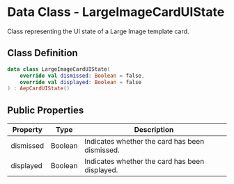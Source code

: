 # Data Class - LargeImageCardUIState

Class representing the UI state of a Large Image template card.

## Class Definition

```kotlin
data class LargeImageCardUIState(
    override val dismissed: Boolean = false,
    override val displayed: Boolean = false
) : AepCardUIState()
```

## Public Properties

| Property  | Type    | Description                                    |
| --------- | ------- | ---------------------------------------------- |
| dismissed | Boolean | Indicates whether the card has been dismissed. |
| displayed | Boolean | Indicates whether the card has been displayed. |
